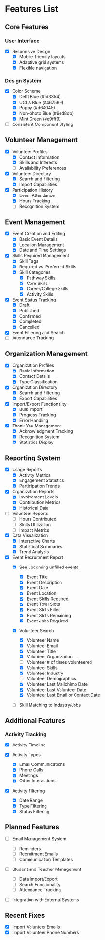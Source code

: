 # Features List

## Core Features

### User Interface
- [x] Responsive Design
  - [x] Mobile-friendly layouts
  - [x] Adaptive grid systems
  - [x] Flexible navigation

### Design System
- [x] Color Scheme
  - [x] Delft Blue (#1d3354)
  - [x] UCLA Blue (#467599)
  - [x] Poppy (#d64045)
  - [x] Non-photo Blue (#9ed8db)
  - [x] Mint Green (#e9fff9)
- [ ] Consistent Component Styling

## Volunteer Management
- [x] Volunteer Profiles
  - [x] Contact Information
  - [x] Skills and Interests
  - [ ] Availability Preferences
- [x] Volunteer Directory
  - [x] Search and Filtering
  - [x] Import Capabilities
- [x] Participation History
  - [x] Event Attendance
  - [x] Hours Tracking
  - [ ] Recognition System

## Event Management
- [x] Event Creation and Editing
  - [x] Basic Event Details
  - [x] Location Management
  - [x] Date and Time Settings
- [x] Skills Required Management
  - [x] Skill Tags
  - [x] Required vs. Preferred Skills
  - [x] Skill Categories
    - [x] Pathway Skills
    - [x] Core Skills
    - [x] Career/College Skills
    - [x] Activity Skills
- [x] Event Status Tracking
  - [x] Draft
  - [x] Published
  - [x] Confirmed
  - [x] Completed
  - [x] Cancelled
- [x] Event Filtering and Search
- [ ] Attendance Tracking

## Organization Management
- [x] Organization Profiles
  - [x] Basic Information
  - [x] Contact Details
  - [x] Type Classification
- [x] Organization Directory
  - [x] Search and Filtering
  - [x] Export Capabilities
- [x] Import/Export Functionality
  - [x] Bulk Import
  - [x] Progress Tracking
  - [x] Error Handling
- [x] Thank You Management
  - [x] Acknowledgment Tracking
  - [x] Recognition System
  - [x] Statistics Display

## Reporting System
- [x] Usage Reports
  - [x] Activity Metrics
  - [x] Engagement Statistics
  - [x] Participation Trends
- [x] Organization Reports
  - [x] Involvement Levels
  - [x] Contribution Metrics
  - [x] Historical Data
- [ ] Volunteer Reports
  - [ ] Hours Contributed
  - [ ] Skills Utilization
  - [ ] Impact Metrics
- [x] Data Visualization
  - [x] Interactive Charts
  - [x] Statistical Summaries
  - [x] Trend Analysis
- [x] Event Recruitment Report
  - [x] See upcoming unfilled events
    - [x] Event Title
    - [x] Event Description
    - [x] Event Date
    - [x] Event Location
    - [x] Event Skills Required
    - [x] Event Total Slots
    - [x] Event Slots Filled
    - [x] Event Slots Remaining
    - [x] Event Jobs Required
  - [x] Volunteer Search
    - [x] Volunteer Name
    - [x] Volunteer Email
    - [x] Volunteer Title
    - [x] Volunteer Organization
    - [ ] Volunteer # of times volunteered
    - [x] Volunteer Skills
    - [x] Volunteer Industry
    - [ ] Volunteer Demographics
    - [x] Volunteer Last Mailchimp Date
    - [x] Volunteer Last Volunteer Date
    - [x] Volunteer Last Email or Contact Date
  - [ ] Skill Matching to Industry/Jobs


## Additional Features

### Activity Tracking
- [x] Activity Timeline
- [x] Activity Types

  - [x] Email Communications
  - [x] Phone Calls
  - [x] Meetings
  - [x] Other Interactions
- [x] Activity Filtering
  - [x] Date Range
  - [x] Type Filtering
  - [x] Status Filtering

## Planned Features
- [ ] Email Management System
  - [ ] Reminders
  - [ ] Recruitment Emails
  - [ ] Communication Templates
- [ ] Student and Teacher Management
  - [ ] Data Import/Export
  - [ ] Search Functionality
  - [ ] Attendance Tracking
- [ ] Integration with External Systems


## Recent Fixes
- [x] Import Volunteer Emails
- [x] Import Volunteer Phone Numbers